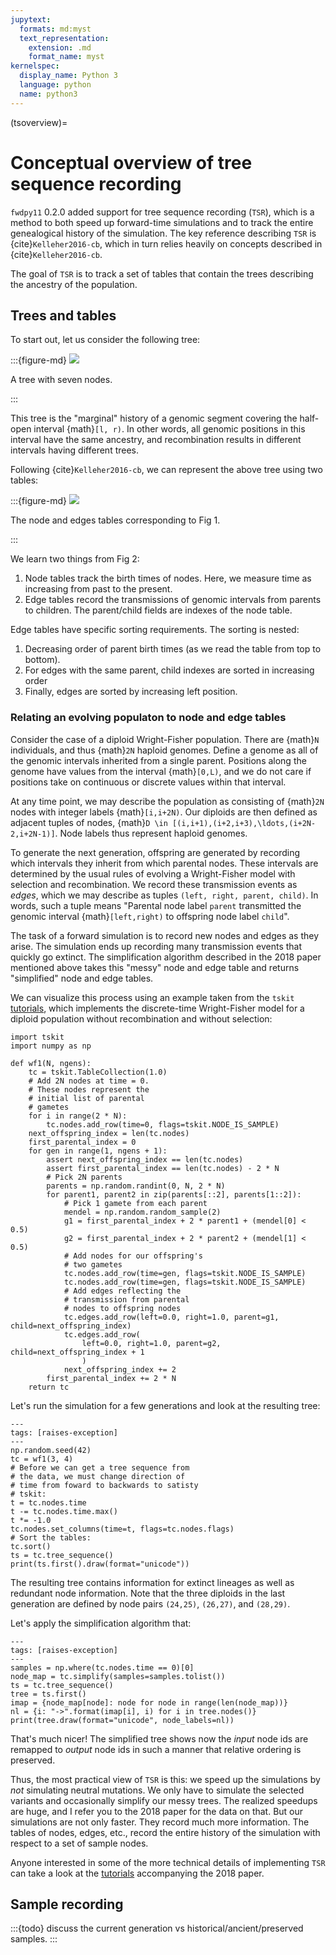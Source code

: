 ```yaml
---
jupytext:
  formats: md:myst
  text_representation:
    extension: .md
    format_name: myst
kernelspec:
  display_name: Python 3
  language: python
  name: python3
---
```


(tsoverview)=

# Conceptual overview of tree sequence recording

`fwdpy11` 0.2.0 added support for tree sequence recording (`TSR`),
which is a method to both speed up forward-time simulations and to
track the entire genealogical history of the simulation.
The key reference describing `TSR` is {cite}`Kelleher2016-cb`, which in turn relies
heavily on concepts described in {cite}`Kelleher2016-cb`.

The goal of `TSR` is to track a set of tables that contain the trees describing the ancestry of the population.

## Trees and tables

To start out, let us consider the following tree:

:::{figure-md}
<img src="../images/tree.png">

A tree with seven nodes.

:::

This tree is the "marginal" history of a genomic segment covering the half-open interval {math}`[l, r)`. In other words,
all genomic positions in this interval have the same ancestry, and recombination results in different intervals having
different trees.

Following {cite}`Kelleher2016-cb`, we can represent the above tree using two tables:

:::{figure-md}
<img src="../images/tables.png">

The node and edges tables corresponding to Fig 1.

:::

We learn two things from Fig 2:

1. Node tables track the birth times of nodes.  Here, we measure time as increasing from past to the present.
2. Edge tables record the transmissions of genomic intervals from parents to children.  The parent/child fields
   are indexes of the node table.

Edge tables have specific sorting requirements.  The sorting is nested:

1. Decreasing order of parent birth times (as we read the table from top to bottom).
2. For edges with the same parent, child indexes are sorted in increasing order
3. Finally, edges are sorted by increasing left position.

### Relating an evolving populaton to node and edge tables

Consider the case of a diploid Wright-Fisher population.  There are {math}`N` individuals, and
thus {math}`2N` haploid genomes.  Define a genome as all of the genomic intervals inherited from a
single parent.  Positions along the genome have values from the interval {math}`[0,L)`, and we do not
care if positions take on continuous or discrete values within that interval.

At any time point, we may describe the population as consisting of {math}`2N` nodes with integer labels
{math}`[i,i+2N)`.  Our diploids are then defined as adjacent tuples of nodes,
{math}`D \in [(i,i+1),(i+2,i+3),\ldots,(i+2N-2,i+2N-1)]`.  Node labels thus represent haploid genomes.

To generate the next generation, offspring are generated by recording which intervals they inherit from which parental
nodes.  These intervals are determined by the usual rules of evolving a Wright-Fisher model with selection and
recombination.  We record these transmission events as *edges*, which we may describe as tuples `(left, right, parent,
child)`. In words, such a tuple means "Parental node label `parent` transmitted the genomic interval
{math}`[left,right)` to offspring node label `child`".

The task of a forward simulation is to record new nodes and edges as they arise.  The simulation ends up recording many
transmission events that quickly go extinct.  The simplification algorithm described in the 2018 paper mentioned above
takes this "messy" node and edge table and returns "simplified" node and edge tables.

We can visualize this process using an example taken from the `tskit` [tutorials][tutorials], which implements the discrete-time
Wright-Fisher model for a diploid population without recombination and without selection:

```{code-cell} python
import tskit
import numpy as np
```

```{code-cell} python
def wf1(N, ngens):
    tc = tskit.TableCollection(1.0)
    # Add 2N nodes at time = 0.
    # These nodes represent the
    # initial list of parental
    # gametes
    for i in range(2 * N):
        tc.nodes.add_row(time=0, flags=tskit.NODE_IS_SAMPLE)
    next_offspring_index = len(tc.nodes)
    first_parental_index = 0
    for gen in range(1, ngens + 1):
        assert next_offspring_index == len(tc.nodes)
        assert first_parental_index == len(tc.nodes) - 2 * N
        # Pick 2N parents
        parents = np.random.randint(0, N, 2 * N)
        for parent1, parent2 in zip(parents[::2], parents[1::2]):
            # Pick 1 gamete from each parent
            mendel = np.random.random_sample(2)
            g1 = first_parental_index + 2 * parent1 + (mendel[0] < 0.5)
            g2 = first_parental_index + 2 * parent2 + (mendel[1] < 0.5)
            # Add nodes for our offspring's
            # two gametes
            tc.nodes.add_row(time=gen, flags=tskit.NODE_IS_SAMPLE)
            tc.nodes.add_row(time=gen, flags=tskit.NODE_IS_SAMPLE)
            # Add edges reflecting the
            # transmission from parental
            # nodes to offspring nodes
            tc.edges.add_row(left=0.0, right=1.0, parent=g1, child=next_offspring_index)
            tc.edges.add_row(
                left=0.0, right=1.0, parent=g2, child=next_offspring_index + 1
                )
            next_offspring_index += 2
        first_parental_index += 2 * N
    return tc
```

Let's run the simulation for a few generations and look at the resulting tree:

```{code-cell} python
---
tags: [raises-exception]
---
np.random.seed(42)
tc = wf1(3, 4)
# Before we can get a tree sequence from
# the data, we must change direction of
# time from foward to backwards to satisty
# tskit:
t = tc.nodes.time
t -= tc.nodes.time.max()
t *= -1.0
tc.nodes.set_columns(time=t, flags=tc.nodes.flags)
# Sort the tables:
tc.sort()
ts = tc.tree_sequence()
print(ts.first().draw(format="unicode"))
```

The resulting tree contains information for extinct lineages as well as redundant node information.  Note
that the three diploids in the last generation are defined by node pairs `(24,25)`, `(26,27)`, and `(28,29)`.

Let's apply the simplification algorithm that:

```{code-cell} python
---
tags: [raises-exception]
---
samples = np.where(tc.nodes.time == 0)[0]
node_map = tc.simplify(samples=samples.tolist())
ts = tc.tree_sequence()
tree = ts.first()
imap = {node_map[node]: node for node in range(len(node_map))}
nl = {i: "->".format(imap[i], i) for i in tree.nodes()}
print(tree.draw(format="unicode", node_labels=nl))
```

That's much nicer!  The simplified tree shows now the *input* node ids are remapped to *output* node ids
in such a manner that relative ordering is preserved.

Thus, the most practical view of `TSR` is this: we speed up the simulations by *not* simulating neutral mutations.
We only have to simulate the selected variants and occasionally simplify our messy trees.  The realized speedups are
huge, and I refer you to the 2018 paper for the data on that.  But our simulations are not only faster.  They record
much more information.  The tables of nodes, edges, etc., record the entire history of the simulation with respect to a
set of sample nodes.

Anyone interested in some of the more technical details of implementing `TSR` can take a look at the [tutorials][tutorials] accompanying the 2018 paper.

## Sample recording

:::{todo}
discuss the current generation vs historical/ancient/preserved samples.
:::

[tutorials]: https://tskit-dev.github.io/tutorials/


